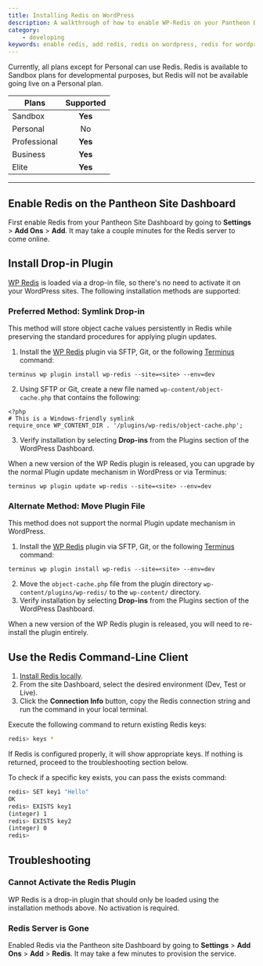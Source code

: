 ```yaml
---
title: Installing Redis on WordPress
description: A walkthrough of how to enable WP-Redis on your Pantheon Drupal or WordPress site.
category:
    - developing
keywords: enable redis, add redis, redis on wordpress, redis for wordpress, using redis on wordpress, configure redis on wordpress, configure redis
---
```

Currently, all plans except for Personal can use Redis. Redis is available to Sandbox plans for developmental purposes, but Redis will not be available going live on a Personal plan.



 | Plans        | Supported
 | ------------- |:-------------:|
 | Sandbox      | **Yes** |
 | Personal      | No      |
 | Professional | **Yes**      |
 | Business | **Yes**      |
 | Elite | **Yes**      |

---


## Enable Redis on the Pantheon Site Dashboard
First enable Redis from your Pantheon Site Dashboard by going to **Settings** > **Add Ons** > **Add**. It may take a couple minutes for the Redis server to come online.
## Install Drop-in Plugin
[WP Redis](https://wordpress.org/plugins/wp-redis/) is loaded via a drop-in file, so there's no need to activate it on your WordPress sites. The following installation methods are supported:
### Preferred Method: Symlink Drop-in
This method will store object cache values persistently in Redis while preserving the standard procedures for applying plugin updates.

1. Install the [WP Redis](https://wordpress.org/plugins/wp-redis/) plugin via SFTP, Git, or the following [Terminus](/docs/articles/local/cli) command:

 ```
 terminus wp plugin install wp-redis --site=<site> --env=dev
 ```
2. Using SFTP or Git, create a new file named `wp-content/object-cache.php` that contains the following:

 ```
 <?php
 # This is a Windows-friendly symlink
 require_once WP_CONTENT_DIR . '/plugins/wp-redis/object-cache.php';
 ```
3. Verify installation by selecting **Drop-ins** from the Plugins section of the WordPress Dashboard.

When a new version of the WP Redis plugin is released, you can upgrade by the normal Plugin update mechanism in WordPress or via Terminus:

```
terminus wp plugin update wp-redis --site=<site> --env=dev
```

### Alternate Method: Move Plugin File
This method does not support the normal Plugin update mechanism in WordPress.

1. Install the [WP Redis](https://wordpress.org/plugins/wp-redis/) plugin via SFTP, Git, or the following [Terminus](/docs/articles/local/cli) command:

 ```
 terminus wp plugin install wp-redis --site=<site> --env=dev
 ```
2. Move the `object-cache.php` file from the plugin directory `wp-content/plugins/wp-redis/` to the `wp-content/` directory.
3. Verify installation by selecting **Drop-ins** from the Plugins section of the WordPress Dashboard.

When a new version of the WP Redis plugin is released, you will need to re-install the plugin entirely.

## Use the Redis Command-Line Client

1. [Install Redis locally](http://redis.io/download).
2. From the site Dashboard, select the desired environment (Dev, Test or Live).
3. Click the **Connection Info** button, copy the Redis connection string and run the command in your local terminal.

Execute the following command to return existing Redis keys:
```bash
redis> keys *
```
If Redis is configured properly, it will show appropriate keys. If nothing is returned, proceed to the troubleshooting section below.

To check if a specific key exists, you can pass the exists command:
```bash
redis> SET key1 "Hello"
OK
redis> EXISTS key1
(integer) 1
redis> EXISTS key2
(integer) 0
redis>
```
## Troubleshooting

### Cannot Activate the Redis Plugin
WP Redis is a drop-in plugin that should only be loaded using the installation methods above. No activation is required.

### Redis Server is Gone
Enabled Redis via the Pantheon site Dashboard by going to **Settings** > **Add Ons** > **Add** > **Redis**. It may take a few minutes to provision the service.
